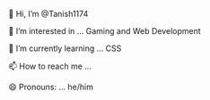 👋 Hi, I’m @Tanish1174

👀 I’m interested in ... Gaming and Web Development

🌱 I’m currently learning ... CSS

📫 How to reach me ...

😄 Pronouns: ... he/him

